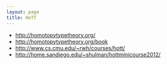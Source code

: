 ```yaml
---
layout: page
title: HoTT
---
```


-   <http://homotopytypetheory.org/>
-   <http://homotopytypetheory.org/book>
-   <http://www.cs.cmu.edu/~rwh/courses/hott/>
-   <http://home.sandiego.edu/~shulman/hottminicourse2012/>

